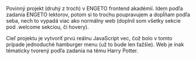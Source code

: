 Povinný projekt (druhý z troch) v ENGETO frontend akadémií. Idem podľa zadania ENGETO lektorov, potom si to trochu poupravujem a dopĺňam podľa seba, nech to vypadá viac ako normálny web (doplnil som všetky sekcie pod .welcome sekciou, či hovery).

Cieľ projektu je vytvoriť prvú reálnu JavaScript vec, čož bolo v tomto prípade jednoduché hamburger menu (už to bude len ťažšie). Web je inak tématicky tvorený podľa zadania na tému Harry Potter.